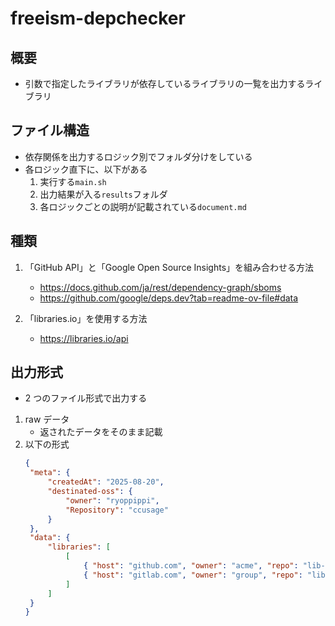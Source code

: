 # freeism-depchecker

## 概要

- 引数で指定したライブラリが依存しているライブラリの一覧を出力するライブラリ

## ファイル構造

- 依存関係を出力するロジック別でフォルダ分けをしている
- 各ロジック直下に、以下がある
  1.  実行する`main.sh`
  1.  出力結果が入る`results`フォルダ
  1.  各ロジックごとの説明が記載されている`document.md`

## 種類

1. 「GitHub API」と「Google Open Source Insights」を組み合わせる方法

   - <a href="https://docs.github.com/ja/rest/dependency-graph/sboms" target="_blank" rel="noopener noreferrer">https://docs.github.com/ja/rest/dependency-graph/sboms</a>
   - <a href="https://github.com/google/deps.dev?tab=readme-ov-file#data" target="_blank" rel="noopener noreferrer">https://github.com/google/deps.dev?tab=readme-ov-file#data</a>

1. 「libraries.io」を使用する方法
   - <a href="https://libraries.io/api" target="_blank" rel="noopener noreferrer">https://libraries.io/api</a>

## 出力形式

- 2 つのファイル形式で出力する

1. raw データ
   - 返されたデータをそのまま記載
2. 以下の形式
   ```json
   {
   	"meta": {
   		"createdAt": "2025-08-20",
   		"destinated-oss": {
   			"owner": "ryoppippi",
   			"Repository": "ccusage"
   		}
   	},
   	"data": {
   		"libraries": [
   			[
   				{ "host": "github.com", "owner": "acme", "repo": "lib-a" },
   				{ "host": "gitlab.com", "owner": "group", "repo": "lib-b" }
   			]
   		]
   	}
   }
   ```
